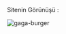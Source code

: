 Sitenin Görünüşü : 

![gaga-burger](https://github.com/Meguzeldere/gaga-burger/assets/77119747/b0c5f0dc-accb-4d74-a1f1-b5fb326ffe0b)
